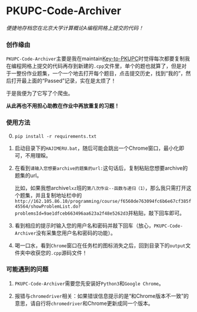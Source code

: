 # PKUPC-Code-Archiver

*便捷地存档您在北京大学计算概论A编程网格上提交的代码！*

### 创作缘由

`PKUPC-Code-Archiver`主要是我在maintain[Key-to-PKUPC](https://github.com/wr786/Key-to-PKUPC)时觉得每次都要复制我在编程网格上提交的代码再存到新建的`.cpp`文件里，单个的题也就算了，但是对于一整份作业题集，一个一个地去打开每个题目，点击提交历史，找到“我的”，然后打开最上面的“Passed”记录，实在是太烦了！

于是我便为了它写了个爬虫。

**从此再也不用担心助教在作业中再放重复的习题！**

### 使用方法

0. `pip install -r requirements.txt`

1. 启动目录下的`HAJIMERU.bat`，随后可能会跳出一个Chrome窗口，最小化即可，不用理睬。

2. 在看到`请输入您想要archive的题集的url:`这句话后，复制粘贴您想要archive的题集的url。

   比如，如果我想archive`lxz`班的`第八次作业--函数与递归（1）`，那么我只需打开这个题集，并且复制地址栏中的`http://162.105.86.10/programming/course/f6560de763094fc6b6e67cf385f45564/showProblemList.do?problemsId=9ae1dfceb663496aa623a2f48e5262d3`并粘贴，敲下回车即可。

3. 看到相应的提示时输入您的用户名和密码并敲下回车（放心，`PKUPC-Code-Archiver`没有采集您用户名和密码的功能）。

4. 喝一口水，看到`Chrome`窗口在任务栏的图标消失之后，回到目录下的`output`文件夹中收获您的`.cpp`源码文件！

### 可能遇到的问题

1. `PKUPC-Code-Archiver`需要您先安装好`Python3`和`Google Chrome`。

2. 报错与`chromedriver`相关：如果错误信息提示的是“和Chrome版本不一致”的意思，请自行将`chromedriver`和Chrome更新成同一个版本。